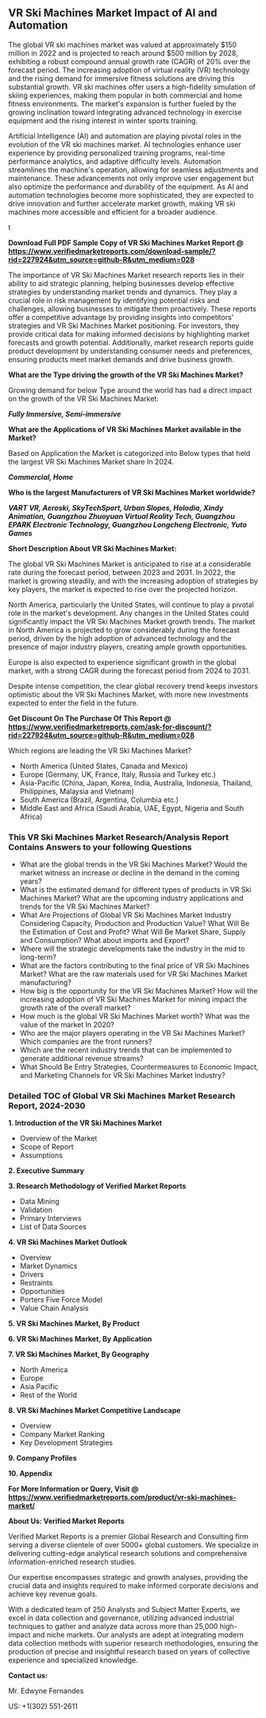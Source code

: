 <h2>VR Ski Machines Market Impact of AI and Automation</h2><p>The global VR ski machines market was valued at approximately $150 million in 2022 and is projected to reach around $500 million by 2028, exhibiting a robust compound annual growth rate (CAGR) of 20% over the forecast period. The increasing adoption of virtual reality (VR) technology and the rising demand for immersive fitness solutions are driving this substantial growth. VR ski machines offer users a high-fidelity simulation of skiing experiences, making them popular in both commercial and home fitness environments. The market's expansion is further fueled by the growing inclination toward integrating advanced technology in exercise equipment and the rising interest in winter sports training.</p><p>Artificial Intelligence (AI) and automation are playing pivotal roles in the evolution of the VR ski machines market. AI technologies enhance user experience by providing personalized training programs, real-time performance analytics, and adaptive difficulty levels. Automation streamlines the machine's operation, allowing for seamless adjustments and maintenance. These advancements not only improve user engagement but also optimize the performance and durability of the equipment. As AI and automation technologies become more sophisticated, they are expected to drive innovation and further accelerate market growth, making VR ski machines more accessible and efficient for a broader audience.</p>t</p><p id="" class=""><strong>Download Full PDF Sample Copy of VR Ski Machines Market Report @ <a href="https://www.verifiedmarketreports.com/download-sample/?rid=227924&utm_source=github-R&utm_medium=028" target="_blank">https://www.verifiedmarketreports.com/download-sample/?rid=227924&utm_source=github-R&utm_medium=028</a></strong></p><p>The importance of&nbsp;VR Ski Machines Market research reports lies in their ability to aid strategic planning, helping businesses develop effective strategies by understanding market trends and dynamics. They play a crucial role in risk management by identifying potential risks and challenges, allowing businesses to mitigate them proactively. These reports offer a competitive advantage by providing insights into competitors' strategies and VR Ski Machines Market positioning. For investors, they provide critical data for making informed decisions by highlighting market forecasts and growth potential. Additionally, market research reports guide product development by understanding consumer needs and preferences, ensuring products meet market demands and drive business growth.</p><p><strong>What are the&nbsp;Type driving the growth of the VR Ski Machines Market?</strong></p><p id="" class="">Growing demand for below Type around the world has had a direct impact on the growth of the VR Ski Machines Market:</p><em><strong>Fully Immersive, Semi-immersive</strong></em></p><strong>What are the&nbsp;Applications&nbsp;of VR Ski Machines Market available in the Market?</strong></p><p id="" class="">Based on Application the Market is categorized into Below types that held the largest VR Ski Machines Market share In 2024.</p><em><strong>Commercial, Home</strong></em></p><strong>Who is the largest Manufacturers of VR Ski Machines Market worldwide?</strong></p><p><em><strong>VART VR, Aeroski, SkyTechSport, Urban Slopes, Holodia, Xindy Animation, Guangzhou Zhuoyuan Virtual Reality Tech, Guangzhou EPARK Electronic Technology, Guangzhou Longcheng Electronic, Yuto Games</strong></em></p><p id="" class=""><strong>Short Description About VR Ski Machines Market:</strong></p><p>The global VR Ski Machines Market is anticipated to rise at a considerable rate during the forecast period, between 2023 and 2031. In 2022, the market is growing steadily, and with the increasing adoption of strategies by key players, the market is expected to rise over the projected horizon.</p><p>North America, particularly the United States, will continue to play a pivotal role in the market's development. Any changes in the United States could significantly impact the VR Ski Machines Market growth trends. The market in North America is projected to grow considerably during the forecast period, driven by the high adoption of advanced technology and the presence of major industry players, creating ample growth opportunities.</p><p>Europe is also expected to experience significant growth in the global market, with a strong CAGR during the forecast period from 2024 to 2031.</p><p>Despite intense competition, the clear global recovery trend keeps investors optimistic about the VR Ski Machines Market, with more new investments expected to enter the field in the future.</p><p id="" class=""><strong>Get Discount On The Purchase Of This Report @ <a href="https://www.verifiedmarketreports.com/ask-for-discount/?rid=227924&utm_source=github-R&utm_medium=028" target="_blank">https://www.verifiedmarketreports.com/ask-for-discount/?rid=227924&utm_source=github-R&utm_medium=028</a></strong></p>Which regions are leading the VR Ski Machines Market?</p><ul><li>North America (United States, Canada and Mexico)</li><li>Europe (Germany, UK, France, Italy, Russia and Turkey etc.)</li><li>Asia-Pacific (China, Japan, Korea, India, Australia, Indonesia, Thailand, Philippines, Malaysia and Vietnam)</li><li>South America (Brazil, Argentina, Columbia etc.)</li><li>Middle East and Africa (Saudi Arabia, UAE, Egypt, Nigeria and South Africa)</li></ul><h3 id="" class="">This VR Ski Machines Market Research/Analysis Report Contains Answers to your following Questions</h3><ul><li>What are the global trends in the VR Ski Machines Market? Would the market witness an increase or decline in the demand in the coming years?</li><li>What is the estimated demand for different types of products in VR Ski Machines Market? What are the upcoming industry applications and trends for the VR Ski Machines Market?</li><li>What Are Projections of Global VR Ski Machines Market Industry Considering Capacity, Production and Production Value? What Will Be the Estimation of Cost and Profit? What Will Be Market Share, Supply and Consumption? What about imports and Export?</li><li>Where will the strategic developments take the industry in the mid to long-term?</li><li>What are the factors contributing to the final price of VR Ski Machines Market? What are the raw materials used for VR Ski Machines Market manufacturing?</li><li>How big is the opportunity for the VR Ski Machines Market? How will the increasing adoption of VR Ski Machines Market for mining impact the growth rate of the overall market?</li><li>How much is the global VR Ski Machines Market worth? What was the value of the market In 2020?</li><li>Who are the major players operating in the VR Ski Machines Market? Which companies are the front runners?</li><li>Which are the recent industry trends that can be implemented to generate additional revenue streams?</li><li>What Should Be Entry Strategies, Countermeasures to Economic Impact, and Marketing Channels for VR Ski Machines Market Industry?</li></ul><h3 id="" class="">Detailed TOC of Global VR Ski Machines Market Research Report, 2024-2030</h3><p id="" class=""><strong>1. Introduction of the VR Ski Machines Market</strong></p><ul><li>Overview of the Market</li><li>Scope of Report</li><li>Assumptions</li></ul><p id="" class=""><strong>2. Executive Summary</strong></p><p id="" class=""><strong>3. Research Methodology of Verified Market Reports</strong></p><ul><li>Data Mining</li><li>Validation</li><li>Primary Interviews</li><li>List of Data Sources</li></ul><p id="" class=""><strong>4. VR Ski Machines Market Outlook</strong></p><ul><li>Overview</li><li>Market Dynamics</li><li>Drivers</li><li>Restraints</li><li>Opportunities</li><li>Porters Five Force Model</li><li>Value Chain Analysis</li></ul><p id="" class=""><strong>5. VR Ski Machines Market, By Product</strong></p><p id="" class=""><strong>6. VR Ski Machines Market, By Application</strong></p><p id="" class=""><strong>7. VR Ski Machines Market, By Geography</strong></p><ul><li>North America</li><li>Europe</li><li>Asia Pacific</li><li>Rest of the World</li></ul><p id="" class=""><strong>8. VR Ski Machines Market Competitive Landscape</strong></p><ul><li>Overview</li><li>Company Market Ranking</li><li>Key Development Strategies</li></ul><p id="" class=""><strong>9. Company Profiles</strong></p><p id="" class=""><strong>10. Appendix</strong></p><p id="" class=""><strong>For More Information or Query, Visit @ <a href="https://www.verifiedmarketreports.com/product/vr-ski-machines-market/" target="_blank">https://www.verifiedmarketreports.com/product/vr-ski-machines-market/</a></strong></p><p id="" class=""><strong>About Us: Verified Market Reports</strong></p><p id="" class="">Verified Market Reports is a premier Global Research and Consulting firm serving a diverse clientele of over 5000+ global customers. We specialize in delivering cutting-edge analytical research solutions and comprehensive information-enriched research studies.</p><p id="" class="">Our expertise encompasses strategic and growth analyses, providing the crucial data and insights required to make informed corporate decisions and achieve key revenue goals.</p><p id="" class="">With a dedicated team of 250 Analysts and Subject Matter Experts, we excel in data collection and governance, utilizing advanced industrial techniques to gather and analyze data across more than 25,000 high-impact and niche markets. Our analysts are adept at integrating modern data collection methods with superior research methodologies, ensuring the production of precise and insightful research based on years of collective experience and specialized knowledge.</p><p id="" class=""><strong>Contact us:</strong></p><p id="" class="">Mr. Edwyne Fernandes</p><p id="" class="">US: +1(302) 551-2611</p>